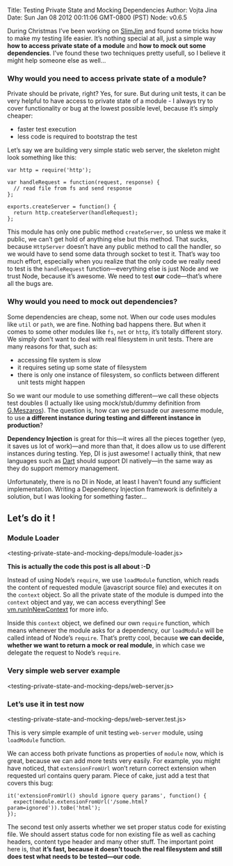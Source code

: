 Title: Testing Private State and Mocking Dependencies
Author: Vojta Jina
Date: Sun Jan 08 2012 00:11:06 GMT-0800 (PST)
Node: v0.6.5


During Christmas I’ve been working on [SlimJim] and found some tricks how to make my testing life
easier. It’s nothing special at all, just a simple way **how to access private state of a module**
and **how to mock out some dependencies**. I’ve found these two techniques pretty usefull, so I
believe it might help someone else as well...



### Why would you need to access private state of a module?

Private should be private, right? Yes, for sure. But during unit tests, it can be very helpful to
have access to private state of a module - I always try to cover functionality or bug at the lowest
possible level, because it’s simply cheaper:

- faster test execution
- less code is required to bootstrap the test

Let’s say we are building very simple static web server, the skeleton might look something like
this:

	var http = require('http');

	var handleRequest = function(request, response) {
	  // read file from fs and send response
	};

	exports.createServer = function() {
	  return http.createServer(handleRequest);
	};

This module has only one public method `createServer`, so unless we make it public, we can’t get
hold of anything else but this method. That sucks, because `HttpServer` doesn’t have any public
method to call the handler, so we would have to send some data through socket to test it. That’s way
too much effort, especially when you realize that the only code we really need to test is the
`handleRequest` function—everything else is just Node and we trust Node, because it’s awesome. We
need to test **our** code—that’s where all the bugs are.



### Why would you need to mock out dependencies?

Some dependencies are cheap, some not. When our code uses modules like `util` or `path`, we are
fine. Nothing bad happens there. But when it comes to some other modules like `fs`, `net` or `http`,
it’s totally different story. We simply don’t want to deal with real filesystem in unit tests. There
are many reasons for that, such as:

- accessing file system is slow
- it requires seting up some state of filesystem
- there is only one instance of filesystem, so conflicts between different unit tests might happen

So we want our module to use something different—we call these objects test doubles (I actually
like using mock/stub/dummy definition from [G.Meszaros]). The question is, how can we persuade our
awesome module, to use **a different instance during testing and different instance in production**?

**Dependency Injection** is great for this—it wires all the pieces together (yep, it saves us lot
of work)—and more than that, it does allow us to use different instances during testing. Yep, DI is
just awesome! I actually think, that new languages such as [Dart] should support DI natively—in the
same way as they do support memory management.

Unfortunately, there is no DI in Node, at least I haven’t found any sufficient implementation.
Writing a Dependency Injection framework is definitely a solution, but I was looking for something
faster...



## Let’s do it !


### Module Loader

<testing-private-state-and-mocking-deps/module-loader.js>

**This is actually the code this post is all about :-D**

Instead of using Node’s `require`, we use `loadModule` function, which reads the content of
requested module (javascript source file) and executes it on the `context` object. So all the
private state of the module is dumped into the `context` object and yay, we can access everything!
See [vm.runInNewContext] for more info.

Inside this `context` object, we defined our own `require` function, which means whenever the module
asks for a dependency, our `loadModule` will be called intead of Node’s `require`. That’s pretty
cool, because **we can decide, whether we want to return a mock or real module**, in which case we
delegate the request to Node’s `require`.


### Very simple web server example

<testing-private-state-and-mocking-deps/web-server.js>


### Let’s use it in test now

<testing-private-state-and-mocking-deps/web-server.test.js>

This is very simple example of unit testing `web-server` module, using `loadModule` function.

We can access both private functions as properties of `module` now, which is great, because we can
add more tests very easily. For example, you might have noticed, that `extensionFromUrl` won’t
return correct extension when requested url contains query param. Piece of cake, just add a test
that covers this bug:

	it('extensionFromUrl() should ignore query params', function() {
	  expect(module.extensionFromUrl('/some.html?param=ignored')).toBe('html');
	});

The second test only asserts whether we set proper status code for existing file. We should assert
status code for non existing file as well as caching headers, content type header and many other
stuff. The important point here is, that **it’s fast, because it doesn’t touch the real filesystem
and still does test what needs to be tested—our code**.


[SlimJim]: http://github.com/vojtajina/slim-jim/
[G.Meszaros]: http://xunitpatterns.com/Test%20Double.html
[vm.runInNewContext]: http://nodejs.org/docs/latest/api/vm.html#vm.runInNewContext
[Dart]: http://www.dartlang.org/
